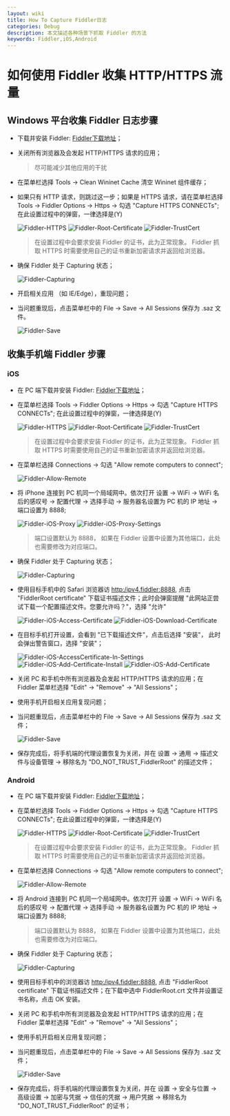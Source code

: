 ```yaml
---
layout: wiki
title: How To Capture Fiddler日志
categories: Debug
description: 本文描述各种场景下抓取 Fiddler 的方法
keywords: Fiddler,iOS,Android
---
```

# 如何使用 Fiddler 收集 HTTP/HTTPS 流量

## Windows 平台收集 Fiddler 日志步骤

- 下载并安装 Fiddler: [Fiddler下载地址](http://www.telerik.com/download/fiddler)；

- 关闭所有浏览器及会发起 HTTP/HTTPS 请求的应用；

  > 尽可能减少其他应用的干扰

- 在菜单栏选择 Tools -> Clean Wininet Cache 清空 Wininet 组件缓存；

- 如果只有 HTTP 请求，则跳过这一步；如果是 HTTPS 请求，请在菜单栏选择 Tools -> Fiddler Options -> Https -> 勾选 "Capture HTTPS CONNECTs"; 在此设置过程中的弹窗，一律选择是(Y)

  ![Fiddler-HTTPS](https://crushonme-1256821258.cos.ap-shanghai.myqcloud.com/Fiddler-HTTPS.png)
  ![Fiddler-Root-Certificate](https://crushonme-1256821258.cos.ap-shanghai.myqcloud.com/Fiddler-Root-Certificate.png)
  ![Fiddler-TrustCert](https://crushonme-1256821258.cos.ap-shanghai.myqcloud.com/Fiddler-TrustCert.png)

  > 在设置过程中会要求安装 Fiddler 的证书，此为正常现象。 Fiddler 抓取 HTTPS 时需要使用自己的证书重新加密请求并返回给浏览器。

- 确保 Fiddler 处于 Capturing 状态；

  ![Fiddler-Capturing](https://crushonme-1256821258.cos.ap-shanghai.myqcloud.com/Fiddler-Capturing.png)

- 开启相关应用 （如 IE/Edge），重现问题；

- 当问题重现后，点击菜单栏中的 File -> Save -> All Sessions 保存为 .saz 文件。

  ![Fiddler-Save](https://crushonme-1256821258.cos.ap-shanghai.myqcloud.com/Fiddler-Save.png)

## 收集手机端 Fiddler 步骤

### iOS

- 在 PC 端下载并安装 Fiddler: [Fiddler下载地址](http://www.telerik.com/download/fiddler)；

- 在菜单栏选择 Tools -> Fiddler Options -> Https -> 勾选 "Capture HTTPS CONNECTs"; 在此设置过程中的弹窗，一律选择是(Y)

  ![Fiddler-HTTPS](https://crushonme-1256821258.cos.ap-shanghai.myqcloud.com/Fiddler-HTTPS.png)
  ![Fiddler-Root-Certificate](https://crushonme-1256821258.cos.ap-shanghai.myqcloud.com/Fiddler-Root-Certificate.png)
  ![Fiddler-TrustCert](https://crushonme-1256821258.cos.ap-shanghai.myqcloud.com/Fiddler-TrustCert.png)
  > 在设置过程中会要求安装 Fiddler 的证书，此为正常现象。 Fiddler 抓取 HTTPS 时需要使用自己的证书重新加密请求并返回给浏览器。

- 在菜单栏选择 Connections -> 勾选 "Allow remote computers to connect";

  ![Fiddler-Allow-Remote](https://crushonme-1256821258.cos.ap-shanghai.myqcloud.com/Fiddler-Allow-Remote.png)

- 将 iPhone 连接到 PC 机同一个局域网中。依次打开 设置 -> WiFi -> WiFi 名后的感叹号 -> 配置代理 -> 选择手动 -> 服务器名设置为 PC 机的 IP 地址 -> 端口设置为 8888;

  ![Fiddler-iOS-Proxy](https://crushonme-1256821258.cos.ap-shanghai.myqcloud.com/Fiddler-iOS-Proxy.jpg)
  ![Fiddler-iOS-Proxy-Settings](https://crushonme-1256821258.cos.ap-shanghai.myqcloud.com/Fiddler-iOS-Proxy-Settings.jpg)
  > 端口设置默认为 8888， 如果在 Fiddler 设置中设置为其他端口，此处也需要修改为对应端口。

- 确保 Fiddler 处于 Capturing 状态；

  ![Fiddler-Capturing](https://crushonme-1256821258.cos.ap-shanghai.myqcloud.com/Fiddler-Capturing.png)
- 使用目标手机中的 Safari 浏览器访 [http:/ipv4.fiddler:8888](http:/ipv4.fiddler:8888), 点击 "FiddlerRoot certificate" 下载证书描述文件；此时会弹窗提醒 "此网站正尝试下载一个配置描述文件。您要允许吗？"，选择 "允许"

  ![Fiddler-iOS-Access-Certificate](https://crushonme-1256821258.cos.ap-shanghai.myqcloud.com/Fiddler-iOS-Access-Certificate.jpg)
  ![Fiddler-iOS-Download-Certificate](https://crushonme-1256821258.cos.ap-shanghai.myqcloud.com/Fiddler-iOS-Download-Certificate.jpg)
- 在目标手机打开设置，会看到 "已下载描述文件"，点击后选择 "安装"， 此时会弹出警告窗口，选择 "安装"；

  ![Fiddler-iOS-AccessCertificate-In-Settings](https://crushonme-1256821258.cos.ap-shanghai.myqcloud.com/Fiddler-iOS-AccessCertificate-In-Settings.jpg)
  ![Fiddler-iOS-Add-Certificate-Install](https://crushonme-1256821258.cos.ap-shanghai.myqcloud.com/Fiddler-iOS-Add-Certificate-Install.jpg)
  ![Fiddler-iOS-Add-Certificate](https://crushonme-1256821258.cos.ap-shanghai.myqcloud.com/Fiddler-iOS-Add-Certificate.jpg)

- 关闭 PC 和手机中所有浏览器及会发起 HTTP/HTTPS 请求的应用；在 Fiddler 菜单栏选择 "Edit" -> "Remove" -> "All Sessions"；

- 使用手机开启相关应用复现问题；

- 当问题重现后，点击菜单栏中的 File -> Save -> All Sessions 保存为 .saz 文件；

  ![Fiddler-Save](https://crushonme-1256821258.cos.ap-shanghai.myqcloud.com/Fiddler-Save.png)
- 保存完成后，将手机端的代理设置恢复为关闭，并在 设置 -> 通用 -> 描述文件与设备管理 -> 移除名为 "DO_NOT_TRUST_FiddlerRoot" 的描述文件；

### Android

- 在 PC 端下载并安装 Fiddler: [Fiddler下载地址](http://www.telerik.com/download/fiddler)；

- 在菜单栏选择 Tools -> Fiddler Options -> Https -> 勾选 "Capture HTTPS CONNECTs"; 在此设置过程中的弹窗，一律选择是(Y)

  ![Fiddler-HTTPS](https://crushonme-1256821258.cos.ap-shanghai.myqcloud.com/Fiddler-HTTPS.png)
  ![Fiddler-Root-Certificate](https://crushonme-1256821258.cos.ap-shanghai.myqcloud.com/Fiddler-Root-Certificate.png)
  ![Fiddler-TrustCert](https://crushonme-1256821258.cos.ap-shanghai.myqcloud.com/Fiddler-TrustCert.png)
  > 在设置过程中会要求安装 Fiddler 的证书，此为正常现象。 Fiddler 抓取 HTTPS 时需要使用自己的证书重新加密请求并返回给浏览器。

- 在菜单栏选择 Connections -> 勾选 "Allow remote computers to connect";

  ![Fiddler-Allow-Remote](https://crushonme-1256821258.cos.ap-shanghai.myqcloud.com/Fiddler-Allow-Remote.png)
- 将 Android 连接到 PC 机同一个局域网中。依次打开 设置 -> WiFi -> WiFi 名后的感叹号 -> 配置代理 -> 选择手动 -> 服务器名设置为 PC 机的 IP 地址 -> 端口设置为 8888;
  > 端口设置默认为 8888， 如果在 Fiddler 设置中设置为其他端口，此处也需要修改为对应端口。

- 确保 Fiddler 处于 Capturing 状态；

  ![Fiddler-Capturing](https://crushonme-1256821258.cos.ap-shanghai.myqcloud.com/Fiddler-Capturing.png)
- 使用目标手机中的浏览器访 [http:/ipv4.fiddler:8888](http:/ipv4.fiddler:8888), 点击 "FiddlerRoot certificate" 下载证书描述文件；在下载中选中 FiddlerRoot.crt 文件并设置证书名称，点击 OK 安装。

- 关闭 PC 和手机中所有浏览器及会发起 HTTP/HTTPS 请求的应用；在 Fiddler 菜单栏选择 "Edit" -> "Remove" -> "All Sessions"；

- 使用手机开启相关应用复现问题；

- 当问题重现后，点击菜单栏中的 File -> Save -> All Sessions 保存为 .saz 文件；

  ![Fiddler-Save](https://crushonme-1256821258.cos.ap-shanghai.myqcloud.com/Fiddler-Save.png)
- 保存完成后，将手机端的代理设置恢复为关闭，并在 设置 -> 安全与位置 -> 高级设置 -> 加密与凭据 -> 信任的凭据 -> 用户凭据 -> 移除名为 "DO_NOT_TRUST_FiddlerRoot" 的证书；
